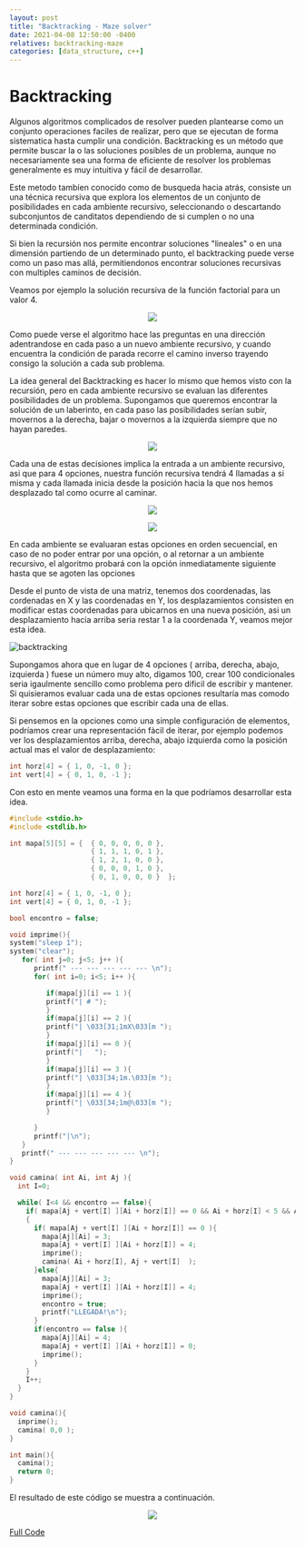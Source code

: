 ```yaml
---
layout: post
title: "Backtracking - Maze solver"
date: 2021-04-08 12:50:00 -0400
relatives: backtracking-maze
categories: [data_structure, c++]
---
```


Backtracking
===

Algunos algoritmos complicados de resolver pueden plantearse como un conjunto operaciones faciles de realizar, pero que se ejecutan de forma sistematica hasta cumplir una condición. Backtracking es un método que permite buscar la o las soluciones posibles de un problema, aunque no necesariamente sea una forma de eficiente de resolver los problemas generalmente es muy intuitiva y fácil de desarrollar.   



Este metodo tambíen conocido como de busqueda hacia atrás, consiste un una técnica recursiva que explora los elementos de un conjunto de posibilidades en cada ambiente recursivo, seleccionando o descartando subconjuntos de canditatos dependiendo de si cumplen o no una determinada condición.   



Si bien la recursión nos permite encontrar soluciones "lineales" o en una dimensión partiendo de un determinado punto, el backtracking puede verse como un paso mas allá, permitiendonos encontrar soluciones recursivas con multiples caminos de decisión.   


Veamos por ejemplo la solución recursiva de la función factorial para un valor 4.

<p align="center">
<img src="{{site.baseurl}}/assets/img/posts/{{page.relatives}}/01.svg?raw=true">
</p>

Como puede verse el algoritmo hace las preguntas en una dirección adentrandose en cada paso a un nuevo ambiente recursivo, y cuando encuentra la condición de parada recorre el camino inverso trayendo consigo la solución a cada sub problema.

La idea general del Backtracking es hacer lo mismo que hemos visto con la recursión, pero en cada ambiente recursivo se evaluan las diferentes posibilidades de un problema. Supongamos que queremos encontrar la solución de un laberinto, en cada paso las posibilidades serían subir, movernos a la derecha, bajar o movernos a la izquierda siempre que no hayan paredes.

<p align="center">
<img src="{{site.baseurl}}/assets/img/posts/{{page.relatives}}/amb01.svg?raw=true">
</p>

Cada una de estas decisiones implica la entrada a un ambiente recursivo, asi que para 4 opciones, nuestra función recursiva tendrá 4 llamadas a si misma y cada llamada inicia desde la posición hacia la que nos hemos desplazado tal como ocurre al caminar.

<p align="center">
<img src="{{site.baseurl}}/assets/img/posts/{{page.relatives}}/amb02.svg?raw=true">
</p>

<p align="center">
<img src="{{site.baseurl}}/assets/img/posts/{{page.relatives}}/amb03.svg?raw=true">
</p>

En cada ambiente se evaluaran estas opciones en orden secuencial, en caso de no poder entrar por una opción, o al retornar a un ambiente recursivo, el algoritmo probará con la opción inmediatamente siguiente hasta que se agoten las opciones 

Desde el punto de vista de una matriz, tenemos dos coordenadas, las cordenadas en X y las coordenadas en Y, los desplazamientos consisten en modificar estas coordenadas para ubicarnos en una nueva posición, asi un desplazamiento hacia arriba seria restar 1 a la coordenada Y, veamos mejor esta idea.

![backtracking]({{site.baseurl}}/assets/img/posts/{{page.relatives}}/desplaz01.svg?raw=true "backtracking")

Supongamos ahora que en lugar de 4 opciones ( arriba, derecha, abajo, izquierda ) fuese un número muy alto, digamos 100, crear 100 condicionales seria igaulmente sencillo como problema pero dificil de escribir y mantener. Si quisieramos evaluar cada una de estas opciones resultaría mas comodo iterar sobre estas opciones que escribir cada una de ellas.

Si pensemos en la opciones como una simple configuración de elementos, podríamos crear una representación fàcil de iterar, por ejemplo podemos ver los desplazamientos arriba, derecha, abajo izquierda como la posición actual mas el valor de desplazamiento:

```c++
int horz[4] = { 1, 0, -1, 0 };
int vert[4] = { 0, 1, 0, -1 };
```

Con esto en mente veamos una forma en la que podríamos desarrollar esta idea.

```c++
#include <stdio.h>
#include <stdlib.h>

int mapa[5][5] = {  { 0, 0, 0, 0, 0 },  
                    { 1, 1, 1, 0, 1 },  
                    { 1, 2, 1, 0, 0 },  
                    { 0, 0, 0, 1, 0 },  
                    { 0, 1, 0, 0, 0 }  };

int horz[4] = { 1, 0, -1, 0 };
int vert[4] = { 0, 1, 0, -1 };

bool encontro = false;

void imprime(){
system("sleep 1");
system("clear");
   for( int j=0; j<5; j++ ){
      printf(" --- --- --- --- --- \n");
      for( int i=0; i<5; i++ ){

         if(mapa[j][i] == 1 ){
         printf("| # ");
         }
         if(mapa[j][i] == 2 ){
         printf("| \033[31;1mX\033[m ");
         }
         if(mapa[j][i] == 0 ){
         printf("|   ");
         }
         if(mapa[j][i] == 3 ){
         printf("| \033[34;1m.\033[m ");
         }
         if(mapa[j][i] == 4 ){
         printf("| \033[34;1m@\033[m ");
         }

      }
      printf("|\n");
   }
   printf(" --- --- --- --- --- \n");
}

void camina( int Ai, int Aj ){
  int I=0;

  while( I<4 && encontro == false){
    if( mapa[Aj + vert[I] ][Ai + horz[I]] == 0 && Ai + horz[I] < 5 && Ai + horz[I] >= 0 && Aj + vert[I] < 5 && Aj + vert[I] >= 0 || mapa[Aj + vert[I] ][Ai + horz[I]] == 2 )
    {
      if( mapa[Aj + vert[I] ][Ai + horz[I]] == 0 ){
        mapa[Aj][Ai] = 3; 
        mapa[Aj + vert[I] ][Ai + horz[I]] = 4;
        imprime();
        camina( Ai + horz[I], Aj + vert[I]  );
      }else{
        mapa[Aj][Ai] = 3; 
        mapa[Aj + vert[I] ][Ai + horz[I]] = 4;
        imprime();
        encontro = true;
        printf("LLEGADA!\n");
      }
      if(encontro == false ){
        mapa[Aj][Ai] = 4; 
        mapa[Aj + vert[I] ][Ai + horz[I]] = 0;
        imprime();
      }
    }
    I++;
  }
}

void camina(){
  imprime();
  camina( 0,0 );
}

int main(){
  camina();
  return 0;
}

```

El resultado de este código se muestra a continuación.
<p align="center">
<img src="{{site.baseurl}}/assets/img/posts/{{page.relatives}}/path.gif?raw=true">
</p>

[Full Code]({{site.baseurl}}/codes/{{page.relatives}}/laberinto.cpp)